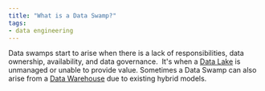 ```yaml
---
title: "What is a Data Swamp?"
tags:
- data engineering
---
```

Data swamps start to arise when there is a lack of responsibilities, data ownership, availability, and data governance.  It's when a [Data Lake](Data%20Lake.md) is unmanaged or unable to provide value. Sometimes a Data Swamp can also arise from a [Data Warehouse](Data%20Warehouse.md) due to existing hybrid models.